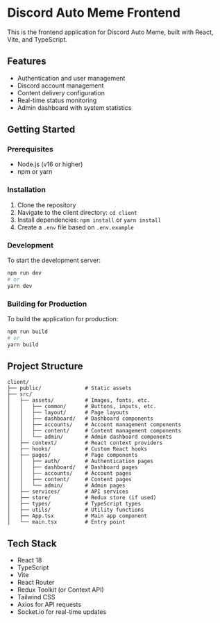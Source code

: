 # Discord Auto Meme Frontend

This is the frontend application for Discord Auto Meme, built with React, Vite, and TypeScript.

## Features

- Authentication and user management
- Discord account management
- Content delivery configuration
- Real-time status monitoring
- Admin dashboard with system statistics

## Getting Started

### Prerequisites

- Node.js (v16 or higher)
- npm or yarn

### Installation

1. Clone the repository
2. Navigate to the client directory: `cd client`
3. Install dependencies: `npm install` or `yarn install`
4. Create a `.env` file based on `.env.example`

### Development

To start the development server:

```bash
npm run dev
# or
yarn dev
```

### Building for Production

To build the application for production:

```bash
npm run build
# or
yarn build
```

## Project Structure

```
client/
├── public/              # Static assets
├── src/
│   ├── assets/          # Images, fonts, etc.
│   │   ├── common/      # Buttons, inputs, etc.
│   │   ├── layout/      # Page layouts
│   │   ├── dashboard/   # Dashboard components
│   │   ├── accounts/    # Account management components
│   │   ├── content/     # Content management components
│   │   └── admin/       # Admin dashboard components
│   ├── context/         # React context providers
│   ├── hooks/           # Custom React hooks
│   ├── pages/           # Page components
│   │   ├── auth/        # Authentication pages
│   │   ├── dashboard/   # Dashboard pages
│   │   ├── accounts/    # Account pages
│   │   ├── content/     # Content pages
│   │   └── admin/       # Admin pages
│   ├── services/        # API services
│   ├── store/           # Redux store (if used)
│   ├── types/           # TypeScript types
│   ├── utils/           # Utility functions
│   ├── App.tsx          # Main app component
│   └── main.tsx         # Entry point
```

## Tech Stack

- React 18
- TypeScript
- Vite
- React Router
- Redux Toolkit (or Context API)
- Tailwind CSS
- Axios for API requests
- Socket.io for real-time updates

